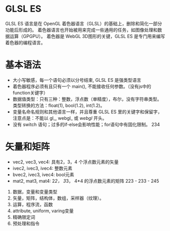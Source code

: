 # GLSL ES
GLSL ES 语言是在 OpenGL 着色器语言（GLSL）的基础上，删除和简化一部分功能后形成的。
着色器语言也开始被用来完成一些通用的任务，如图像处理和数据运算（GPGPU）。
着色器是 WebGL 3D图形的关键，GLSL ES 是专门用来编写着色器的编程语言。

# 基本语法
* 大小写敏感，每一个语句必须以分号结束, GLSL ES 是强类型语言
* 着色器程序必须有且只有一个 main(), 不能接收任何参数。（没有js中的function关键字）
* 数据值类型：只有三种：整数，浮点数（单精度），布尔，没有字符串类型。类型转换的方法：float(1), bool(1.2), int(1.2)。
* 变量名命名规则和其他语言一样，并且尊重 GLSL ES 里的关键字和保留字，注意点是：不能以 gl_, webgl_ 或 _webgl_ 开头。
* 没有 switch 语句；过多的if-else会影响性能；for语句中有固化限制。
234



# 矢量和矩阵
* vec2, vec3, vec4: 具有2，3，4 个浮点数元素的矢量
* ivec2, ivec3, ivec4: 整数元素
* bvec2, ivec3, ivec4: bool元素
* mat2, mat3, mat4: 2*2， 3*3， 4*4 的浮点数元素的矩阵
223 - 233 - 245



1. 数据，变量和变量类型
2. 矢量，矩阵，结构体，数组，采样器（纹理）。
3. 运算，程序流，函数
4. attribute, uniform, varing变量
5. 精确限定词
6. 预处理和指令


